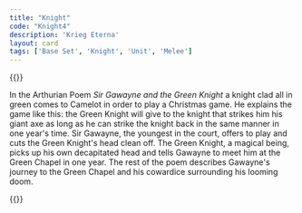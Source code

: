 ```yaml
---
title: "Knight"
code: "Knight4"
description: 'Krieg Eterna'
layout: card
tags: ['Base Set', 'Knight', 'Unit', 'Melee']
---
```

{{<card-detail-page title="Knight4" artwork="Portrait of Alof de Wignacourt and his Page by Caravaggio (1608)" book="Sir Gawayne and the Green Knight">}}
<p>
In the Arthurian Poem <i>Sir Gawayne and the Green Knight</i> a knight clad all in green comes to Camelot in order to play a Christmas game. He explains the game like this: the Green Knight will give to the knight that strikes him his giant axe as long as he can strike the knight back in the same manner in one year's time. Sir Gawayne, the youngest in the court, offers to play and cuts the Green Knight's head clean off. The Green Knight, a magical being, picks up his own decapitated head and tells Gawayne to meet him at the Green Chapel in one year.  The rest of the poem describes Gawayne's journey to the Green Chapel and his cowardice surrounding his looming doom.
</p>
{{</card-detail-page>}}